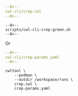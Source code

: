

```yaml linenums="1" hl_lines="9-12 49-53" title="cwl-cli/crop.cwl"
--8<--
cwl-cli/crop.cwl
--8<--
```

```console hl_lines="9-12 49-53" title="terminal"
--8<--
scripts/cwl-cli-crop-green.sh
--8<--
```

Or

```yaml title="crop-params.yaml"
--8<--
cwl-cli/crop-params.yaml
--8<--
```


```console hl_lines="5" title="terminal"
cwltool \
    --podman \
    --outdir /workspace/runs \
    crop.cwl \
    crop-params.yaml 
```